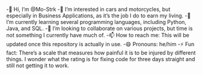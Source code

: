 -👋 Hi, I’m @Mo-Strk
-👀 I’m interested in cars and motorcycles, but especially in Business Applications, as it’s the job I do to earn my living.
-🌱 I’m currently learning several programming languages, including Python, Java, and SQL.
-💞️ I’m looking to collaborate on various projects, but time is not something I currently have much of.
-📫 How to reach me: This will be updated once this repository is actually in use.
-😄 Pronouns: he/him
-⚡ Fun fact: There’s a scale that measures how painful it is to be injured by different things. I wonder what the rating is for fixing code for three days straight and still not getting it to work.


<!---
Mo-Strk/Mo-Strk is a ✨ special ✨ repository because its `README.md` (this file) appears on your GitHub profile.
You can click the Preview link to take a look at your changes.
--->

